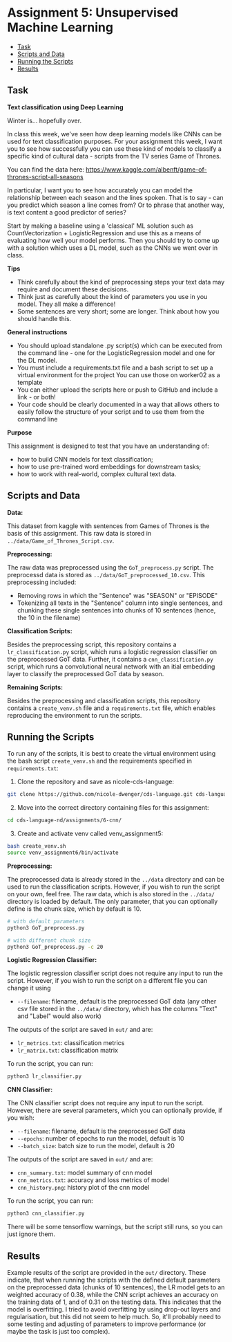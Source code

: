 # Assignment 5: Unsupervised Machine Learning

- [Task](#Task)
- [Scripts and Data](#Scripts-and-Data)
- [Running the Scripts](#Running-the-Scripts)
- [Results](#Results)


## Task

__Text classification using Deep Learning__

Winter is... hopefully over.

In class this week, we've seen how deep learning models like CNNs can be used for text classification purposes. For your assignment this week, I want you to see how successfully you can use these kind of models to classify a specific kind of cultural data - scripts from the TV series Game of Thrones.

You can find the data here: https://www.kaggle.com/albenft/game-of-thrones-script-all-seasons

In particular, I want you to see how accurately you can model the relationship between each season and the lines spoken. That is to say - can you predict which season a line comes from? Or to phrase that another way, is text content a good predictor of series?

Start by making a baseline using a 'classical' ML solution such as CountVectorization + LogisticRegression and use this as a means of evaluating how well your model performs. Then you should try to come up with a solution which uses a DL model, such as the CNNs we went over in class.


__Tips__
- Think carefully about the kind of preprocessing steps your text data may require and document these decisions.
- Think just as carefully about the kind of parameters you use in you model. They all make a difference!
- Some sentences are very short; some are longer. Think about how you should handle this.

__General instructions__
- You should upload standalone .py script(s) which can be executed from the command line - one for the LogisticRegression model and one for the DL model.
- You must include a requirements.txt file and a bash script to set up a virtual environment for the project You can use those on worker02 as a template
- You can either upload the scripts here or push to GitHub and include a link - or both!
- Your code should be clearly documented in a way that allows others to easily follow the structure of your script and to use them from the command line

__Purpose__

This assignment is designed to test that you have an understanding of:
- how to build CNN models for text classification;
- how to use pre-trained word embeddings for downstream tasks;
- how to work with real-world, complex cultural text data.


## Scripts and Data

__Data:__

This dataset from kaggle with sentences from Games of Thrones is the basis of this assignment. This raw data is stored in `../data/Game_of_Thrones_Script.csv`.

__Preprocessing:__

The raw data was preprocessed using the `GoT_preprocess.py` script. The preprocessd data is stored as `../data/GoT_preprocessed_10.csv`. This preprocessing included:
- Removing rows in which the "Sentence" was "SEASON" or "EPISODE"
- Tokenizing all texts in the "Sentence" column into single sentences, and chunking these single sentences into chunks of 10 sentences (hence, the 10 in the filename)

__Classification Scripts:__

Besides the preprocessing script, this repository contains a `lr_classification.py` script, which runs a logistic regression classifier on the preprocessed GoT data. Further, it contains a `cnn_classification.py` script, which runs a convolutional neural network with an itial embedding layer to classify the preprocessed GoT data by season. 

__Remaining Scripts:__

Besides the preprocessing and classification scripts, this repository contains a `create_venv.sh` file and a `requirements.txt` file, which enables reproducing the environment to run the scripts. 


## Running the Scripts

To run any of the scripts, it is best to create the virtual environment using the bash script `create_venv.sh` and the requirements specified in `requirements.txt`:

1. Clone the repository and save as nicole-cds-language: 

```bash
git clone https://github.com/nicole-dwenger/cds-language.git cds-language-nd
```

2. Move into the correct directory containing files for this assignment:

```bash
cd cds-language-nd/assignments/6-cnn/
```

3. Create and activate venv called venv_assignment5:

```bash
bash create_venv.sh
source venv_assignment6/bin/activate
```

__Preprocessing:__

The preprocessed data is already stored in the `../data` directory and can be used to run the classification scripts. However, if you wish to run the script on your own, feel free. The raw data, which is also stored in the `../data/` directory is loaded by default. The only parameter, that you can optionally define is the chunk size, which by default is 10. 

```bash
# with default parameters
python3 GoT_preprocess.py

# with different chunk size 
python3 GoT_preprocess.py -c 20
```

__Logistic Regression Classifier:__

The logistic regression classifier script does not require any input to run the script. However, if you wish to run the script on a different file you can change it using 
- `--filename`: filename, default is the preprocessed GoT data (any other csv file stored in the `../data/` directory, which has the columns "Text" and "Label" would also work)

The outputs of the script are saved in `out/` and are:
- `lr_metrics.txt`: classification metrics
- `lr_matrix.txt`: classification matrix

To run the script, you can run:
```bash
python3 lr_classifier.py
```

__CNN Classifier:__

The CNN classifier script does not require any input to run the script. However, there are several parameters, which you can optionally provide, if you wish: 
- `--filename`: filename, default is the preprocessed GoT data
- `--epochs`: number of epochs to run the model, default is 10 
- `--batch_size`: batch size to run the model, default is 20

The outputs of the script are saved in `out/` and are:
- `cnn_summary.txt`: model summary of cnn model
- `cnn_metrics.txt`: accuracy and loss metrics of model
- `cnn_history.png`: history plot of the cnn model

To run the script, you can run:
```bash
python3 cnn_classifier.py
```

There will be some tensorflow warnings, but the script still runs, so you can just ignore them. 


## Results

Example results of the script are provided in the `out/` directory. These indicate, that when running the scripts with the defined default parameters on the preprocessed data (chunks of 10 sentences), the LR model gets to an weighted accuracy of 0.38, while the CNN script achieves an accuracy on the training data of 1, and of 0.31 on the testing data. This indicates that the model is overfitting. I tried to avoid overfitting by using drop-out layers and regularisation, but this did not seem to help much. So, it'll probably need to some testing and adjusting of parameters to improve performance (or maybe the task is just too complex). 


